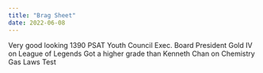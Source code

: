 ```yaml
---
title: "Brag Sheet"
date: 2022-06-08
---
```


Very good looking
1390 PSAT
Youth Council Exec. Board President
Gold IV on League of Legends
Got a higher grade than Kenneth Chan on Chemistry Gas Laws Test
